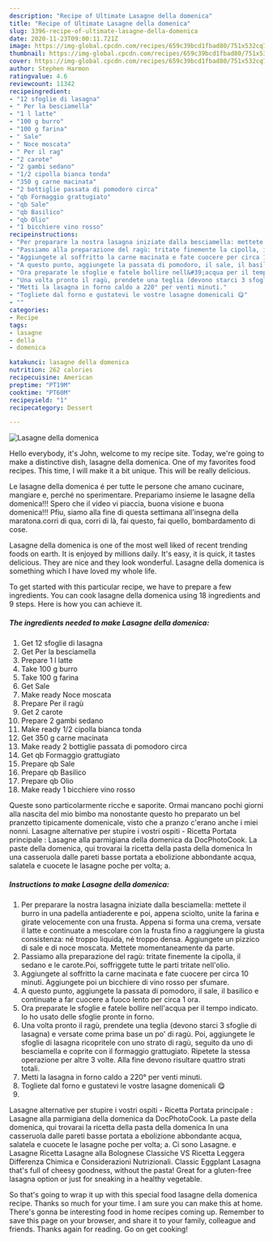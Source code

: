 ```yaml
---
description: "Recipe of Ultimate Lasagne della domenica"
title: "Recipe of Ultimate Lasagne della domenica"
slug: 3396-recipe-of-ultimate-lasagne-della-domenica
date: 2020-11-23T09:00:11.721Z
image: https://img-global.cpcdn.com/recipes/659c39bcd1fbad80/751x532cq70/lasagne-della-domenica-recipe-main-photo.jpg
thumbnail: https://img-global.cpcdn.com/recipes/659c39bcd1fbad80/751x532cq70/lasagne-della-domenica-recipe-main-photo.jpg
cover: https://img-global.cpcdn.com/recipes/659c39bcd1fbad80/751x532cq70/lasagne-della-domenica-recipe-main-photo.jpg
author: Stephen Harmon
ratingvalue: 4.6
reviewcount: 11342
recipeingredient:
- "12 sfoglie di lasagna"
- " Per la besciamella"
- "1 l latte"
- "100 g burro"
- "100 g farina"
- " Sale"
- " Noce moscata"
- " Per il rag"
- "2 carote"
- "2 gambi sedano"
- "1/2 cipolla bianca tonda"
- "350 g carne macinata"
- "2 bottiglie passata di pomodoro circa"
- "qb Formaggio grattugiato"
- "qb Sale"
- "qb Basilico"
- "qb Olio"
- "1 bicchiere vino rosso"
recipeinstructions:
- "Per preparare la nostra lasagna iniziate dalla besciamella: mettete il burro in una padella antiaderente e poi, appena sciolto, unite la farina e girate velocemente con una frusta. Appena si forma una crema, versate il latte e continuate a mescolare con la frusta fino a raggiungere la giusta consistenza: né troppo liquida, né troppo densa. Aggiungete un pizzico di sale e di noce moscata. Mettete momentaneamente da parte."
- "Passiamo alla preparazione del ragù: tritate finemente la cipolla, il sedano e le carote.Poi, soffriggete tutte le parti tritate nell&#39;olio."
- "Aggiungete al soffritto la carne macinata e fate cuocere per circa 10 minuti. Aggiungete poi un bicchiere di vino rosso per sfumare."
- "A questo punto, aggiungete la passata di pomodoro, il sale, il basilico e continuate a far cuocere a fuoco lento per circa 1 ora."
- "Ora preparate le sfoglie e fatele bollire nell&#39;acqua per il tempo indicato. Io ho usato delle sfoglie pronte in forno."
- "Una volta pronto il ragù, prendete una teglia (devono starci 3 sfoglie di lasagna) e versate come prima base un po&#39; di ragù. Poi, aggiungete le sfoglie di lasagna ricopritele con uno strato di ragù, seguito da uno di besciamella e coprite con il formaggio grattugiato. Ripetete la stessa operazione per altre 3 volte. Alla fine devono risultare quattro strati totali."
- "Metti la lasagna in forno caldo a 220° per venti minuti."
- "Togliete dal forno e gustatevi le vostre lasagne domenicali 😋"
- ""
categories:
- Recipe
tags:
- lasagne
- della
- domenica

katakunci: lasagne della domenica 
nutrition: 262 calories
recipecuisine: American
preptime: "PT19M"
cooktime: "PT60M"
recipeyield: "1"
recipecategory: Dessert

---
```



![Lasagne della domenica](https://img-global.cpcdn.com/recipes/659c39bcd1fbad80/751x532cq70/lasagne-della-domenica-recipe-main-photo.jpg)

Hello everybody, it's John, welcome to my recipe site. Today, we're going to make a distinctive dish, lasagne della domenica. One of my favorites food recipes. This time, I will make it a bit unique. This will be really delicious.

Le lasagne della domenica é per tutte le persone che amano cucinare, mangiare e, perché no sperimentare. Prepariamo insieme le lasagne della domenica!!! Spero che il video vi piaccia, buona visione e buona domenica!!! Pfiu, siamo alla fine di questa settimana all&#39;insegna della maratona.corri di qua, corri di là, fai questo, fai quello, bombardamento di cose.

Lasagne della domenica is one of the most well liked of recent trending foods on earth. It is enjoyed by millions daily. It's easy, it is quick, it tastes delicious. They are nice and they look wonderful. Lasagne della domenica is something which I have loved my whole life.


To get started with this particular recipe, we have to prepare a few ingredients. You can cook lasagne della domenica using 18 ingredients and 9 steps. Here is how you can achieve it.

<!--inarticleads1-->

##### The ingredients needed to make Lasagne della domenica:

1. Get 12 sfoglie di lasagna
1. Get  Per la besciamella
1. Prepare 1 l latte
1. Take 100 g burro
1. Take 100 g farina
1. Get  Sale
1. Make ready  Noce moscata
1. Prepare  Per il ragù
1. Get 2 carote
1. Prepare 2 gambi sedano
1. Make ready 1/2 cipolla bianca tonda
1. Get 350 g carne macinata
1. Make ready 2 bottiglie passata di pomodoro circa
1. Get qb Formaggio grattugiato
1. Prepare qb Sale
1. Prepare qb Basilico
1. Prepare qb Olio
1. Make ready 1 bicchiere vino rosso


Queste sono particolarmente ricche e saporite. Ormai mancano pochi giorni alla nascita del mio bimbo ma nonostante questo ho preparato un bel pranzetto tipicamente domenicale, visto che a pranzo c&#39;erano anche i miei nonni. Lasagne alternative per stupire i vostri ospiti - Ricetta Portata principale : Lasagne alla parmigiana della domenica da DocPhotoCook. La paste della domenica, qui trovarai la ricetta della pasta della domenica In una casseruola dalle pareti basse portata a ebolizione abbondante acqua, salatela e cuocete le lasagne poche per volta; a. 

<!--inarticleads2-->

##### Instructions to make Lasagne della domenica:

1. Per preparare la nostra lasagna iniziate dalla besciamella: mettete il burro in una padella antiaderente e poi, appena sciolto, unite la farina e girate velocemente con una frusta. Appena si forma una crema, versate il latte e continuate a mescolare con la frusta fino a raggiungere la giusta consistenza: né troppo liquida, né troppo densa. Aggiungete un pizzico di sale e di noce moscata. Mettete momentaneamente da parte.
1. Passiamo alla preparazione del ragù: tritate finemente la cipolla, il sedano e le carote.Poi, soffriggete tutte le parti tritate nell&#39;olio.
1. Aggiungete al soffritto la carne macinata e fate cuocere per circa 10 minuti. Aggiungete poi un bicchiere di vino rosso per sfumare.
1. A questo punto, aggiungete la passata di pomodoro, il sale, il basilico e continuate a far cuocere a fuoco lento per circa 1 ora.
1. Ora preparate le sfoglie e fatele bollire nell&#39;acqua per il tempo indicato. Io ho usato delle sfoglie pronte in forno.
1. Una volta pronto il ragù, prendete una teglia (devono starci 3 sfoglie di lasagna) e versate come prima base un po&#39; di ragù. Poi, aggiungete le sfoglie di lasagna ricopritele con uno strato di ragù, seguito da uno di besciamella e coprite con il formaggio grattugiato. Ripetete la stessa operazione per altre 3 volte. Alla fine devono risultare quattro strati totali.
1. Metti la lasagna in forno caldo a 220° per venti minuti.
1. Togliete dal forno e gustatevi le vostre lasagne domenicali 😋
1. 


Lasagne alternative per stupire i vostri ospiti - Ricetta Portata principale : Lasagne alla parmigiana della domenica da DocPhotoCook. La paste della domenica, qui trovarai la ricetta della pasta della domenica In una casseruola dalle pareti basse portata a ebolizione abbondante acqua, salatela e cuocete le lasagne poche per volta; a. Ci sono Lasagne. e Lasagne Ricetta Lasagne alla Bolognese Classiche VS Ricetta Leggera Differenza Chimica e Considerazioni Nutrizionali. Classic Eggplant Lasagna that&#39;s full of cheesy goodness, without the pasta! Great for a gluten-free lasagna option or just for sneaking in a healthy vegetable. 

So that's going to wrap it up with this special food lasagne della domenica recipe. Thanks so much for your time. I am sure you can make this at home. There's gonna be interesting food in home recipes coming up. Remember to save this page on your browser, and share it to your family, colleague and friends. Thanks again for reading. Go on get cooking!
